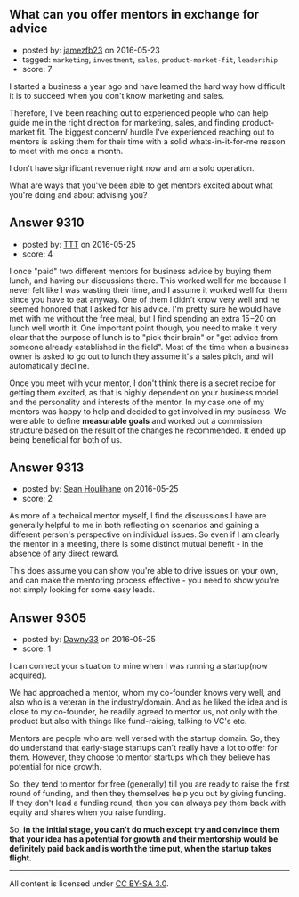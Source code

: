 ## What can you offer mentors in exchange for advice

- posted by: [jamezfb23](https://stackexchange.com/users/8499185/jamezfb23) on 2016-05-23
- tagged: `marketing`, `investment`, `sales`, `product-market-fit`, `leadership`
- score: 7

I started a business a year ago and have learned the hard way how difficult it is to succeed when you don't know marketing and sales.

Therefore, I've been reaching out to experienced people who can help guide me in the right direction for marketing, sales, and finding product-market fit. The biggest concern/ hurdle I've experienced reaching out to mentors is asking them for their time with a solid whats-in-it-for-me reason to meet with me once a month. 

I don't have significant revenue right now and am a solo operation.

What are ways that you've been able to get mentors excited about what you're doing and about advising you?




## Answer 9310

- posted by: [TTT](https://stackexchange.com/users/62041/ttt) on 2016-05-25
- score: 4

I once "paid" two different mentors for business advice by buying them lunch, and having our discussions there. This worked well for me because I never felt like I was wasting their time, and I assume it worked well for them since you have to eat anyway. One of them I didn't know very well and he seemed honored that I asked for his advice. I'm pretty sure he would have met with me without the free meal, but I find spending an extra $15-$20 on lunch well worth it. One important point though, you need to make it very clear that the purpose of lunch is to "pick their brain" or "get advice from someone already established in the field". Most of the time when a business owner is asked to go out to lunch they assume it's a sales pitch, and will automatically decline.

Once you meet with your mentor, I don't think there is a secret recipe for getting them excited, as that is highly dependent on your business model and the personality and interests of the mentor. In my case one of my mentors was happy to help and decided to get involved in my business. We were able to define **measurable goals** and worked out a commission structure based on the result of the changes he recommended. It ended up being beneficial for both of us.


## Answer 9313

- posted by: [Sean Houlihane](https://stackexchange.com/users/977188/sean-houlihane) on 2016-05-25
- score: 2

As more of a technical mentor myself, I find the discussions I have are generally helpful to me in both reflecting on scenarios and gaining a different person's perspective on individual issues. So even if I am clearly the mentor in a meeting, there is some distinct mutual benefit - in the absence of any direct reward.

This does assume you can show you're able to drive issues on your own, and can make the mentoring process effective - you need to show you're not simply looking for some easy leads.


## Answer 9305

- posted by: [Dawny33](https://stackexchange.com/users/6444670/dawny33) on 2016-05-25
- score: 1

I can connect your situation to mine when I was running a startup(now acquired).

We had approached a mentor, whom my co-founder knows very well, and also who is a veteran in the industry/domain. And as he liked the idea and is close to my co-founder, he readily agreed to mentor us, not only with the product but also with things like fund-raising, talking to VC's etc.

Mentors are people who are well versed with the startup domain. So, they do understand that early-stage startups can't really have a lot to offer for them. However, they choose to mentor startups which they believe has potential for nice growth.

So, they tend to mentor for free (generally) till you are ready to raise the first round of funding, and then they themselves help you out by giving funding. If they don't lead a funding round, then you can always pay them back with equity and shares when you raise funding.

So, **in the initial stage, you can't do much except try and convince them that your idea has a potential for growth and their mentorship would be definitely paid back and is worth the time put, when the startup takes flight.** 



---

All content is licensed under [CC BY-SA 3.0](https://creativecommons.org/licenses/by-sa/3.0/).
